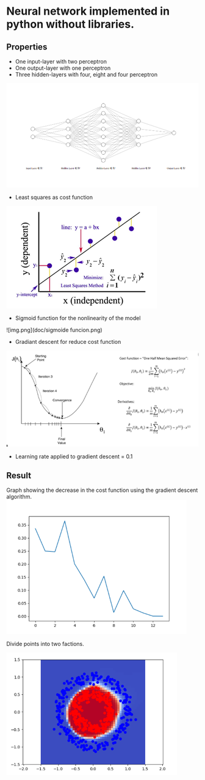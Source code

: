 # Neural network implemented in python without libraries.

## Properties
* One input-layer with two perceptron
* One output-layer with one perceptron
* Three hidden-layers with four, eight and four perceptron

![img.png](doc/neural_network.png)

* Least squares as cost function

![img.png](doc/least-squares.png)

* Sigmoid function for the nonlinearity of the model

![img.png](doc/sigmoide funcion.png)

* Gradiant descent for reduce cost function

![img.png](doc/gradiant-descent.png)

* Learning rate applied to gradient descent = 0.1

## Result 
Graph showing the decrease in the cost function using the gradient descent algorithm. 
![img.png](doc/descent-cost-function.png)

Divide points into two factions. 

![img.png](doc/result_plot.png)
